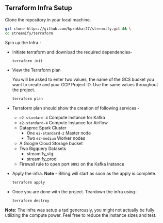 ## Terraform Infra Setup

Clone the repository in your local machine.

```bash
git clone https://github.com/kprakhar27/streamify.git && \
cd streamify/terraform
```

Spin up the Infra -

- Initiate terraform and download the required dependencies-

  ```bash
  terraform init
  ```

- View the Terraform plan

  You will be asked to enter two values, the name of the GCS bucket you want to create and your GCP Project ID. Use the same values throughout the project. 

  ```bash
  terraform plan
  ```

- Terraform plan should show the creation of following services -

  - `e2-standard-4` Compute Instance for Kafka
  - `e2-standard-4` Compute Instance for Airflow
  - Dataproc Spark Cluster
    - One `e2-standard-2` Master node
    - Two `e2-medium` Worker nodes
  - A Google Cloud Storage bucket
  - Two Bigquery Datasets
    - streamify_stg
    - streamify_prod
  - Firewall rule to open port `9092` on the Kafka Instance

- Apply the infra. **Note** - Billing will start as soon as the apply is complete.

  ```bash
  terraform apply
  ```

- Once you are done with the project. Teardown the infra using-

  ```bash
  terraform destroy
  ```

**Note:** The infra was setup a tad generously, you might not actually be fully utilizing the compute power. Feel free to reduce the instance sizes and test.